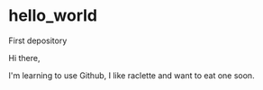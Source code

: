 # hello_world
First depository

Hi there,

I'm learning to use Github, I like raclette and want to eat one soon.
